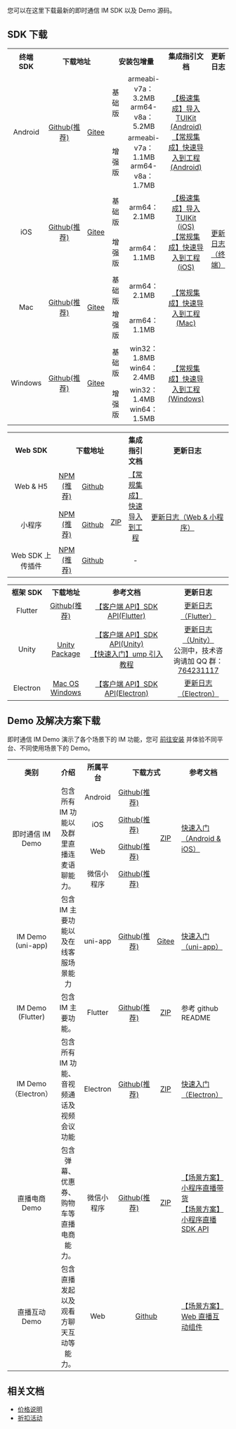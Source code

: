 您可以在这里下载最新的即时通信 IM SDK 以及 Demo 源码。
## SDK 下载[](id:TLS)
[](id:client)
<table>
   <tr>
      <th width="10%" style="text-align:center">终端 SDK</td>
      <th width="26%" style="text-align:center" colspan='2'>下载地址</td>
      <th width="47%"  style="text-align:center" colspan='2'>安装包增量</td>
      <th width="12%"  style="text-align:center">集成指引文档</td>
      <th width="5%"  style="text-align:center">更新日志</td>
   </tr>
   <tr>
      <td rowspan='2' style="text-align:center">Android</td>
      <td rowspan='2' style="text-align:center"><a href="https://github.com/tencentyun/TIMSDK/tree/master/Android/IMSDK">Github(推荐)</a></td>
      <td rowspan='2' style="text-align:center"><a href="https://gitee.com/cloudtencent/TIMSDK/tree/master/Android/IMSDK">Gitee</a></td>
      <td style="text-align:center">基础版</td>
      <td  style="text-align:center">armeabi-v7a：3.2MB<br>arm64-v8a：5.2MB</td>
      <td rowspan='2' style="text-align:center" ><a href="https://cloud.tencent.com/document/product/269/37059">【极速集成】导入TUIKit (Android)</a><br><a href="https://cloud.tencent.com/document/product/269/32679">【常规集成】快速导入到工程 (Android)</a></td>
      <td rowspan='8'><a href="https://cloud.tencent.com/document/product/269/1606">更新日志（终端）</a> </td>
   </tr>
   <tr>
      <td style="text-align:center">增强版</td>
      <td style="text-align:center">armeabi-v7a：1.1MB<br>arm64-v8a：1.7MB</td>
   </tr>
   <tr>
      <td rowspan='2' style="text-align:center">iOS</td>
      <td rowspan='2' style="text-align:center"><a href="https://github.com/tencentyun/TIMSDK/tree/master/iOS/IMSDK">Github(推荐)</a></td>
      <td rowspan='2' style="text-align:center"><a href="https://gitee.com/cloudtencent/TIMSDK/tree/master/iOS/IMSDK">Gitee</a></td>
      <td style="text-align:center">基础版</td>
      <td style="text-align:center">arm64：2.1MB</td>
      <td style="text-align:center" rowspan='2'><a href="https://cloud.tencent.com/document/product/269/37060">【极速集成】导入TUIKit (iOS)</a><br><a href="https://cloud.tencent.com/document/product/269/32675">【常规集成】快速导入到工程  (iOS)</a></td>
   </tr>
   <tr>
      <td style="text-align:center">增强版</td>
      <td style="text-align:center">  arm64：1.1MB</td>
   </tr>
   <tr>
      <td rowspan='2' style="text-align:center">Mac</td>
      <td rowspan='2' style="text-align:center"><a href="https://github.com/tencentyun/TIMSDK/tree/master/Mac/IMSDK">Github(推荐)</a></td>
      <td rowspan='2' style="text-align:center"><a href="https://gitee.com/cloudtencent/TIMSDK/tree/master/Mac/IMSDK">Gitee</a></td>
      <td style="text-align:center">基础版</td>
      <td style="text-align:center">arm64：2.1MB</td>
      <td style="text-align:center" rowspan='2'><a href="https://cloud.tencent.com/document/product/269/32676">【常规集成】快速导入到工程 (Mac)</a></td>
   </tr>
   <tr>
      <td style="text-align:center">增强版</td>
      <td style="text-align:center">arm64：1.1MB</td>
   </tr>
   <tr>
      <td rowspan='2' style="text-align:center">Windows</td>
      <td rowspan='2' style="text-align:center"><a href="https://github.com/tencentyun/TIMSDK/tree/master/Windows/IMSDK">Github(推荐)</a></td>
      <td rowspan='2' style="text-align:center"><a href="https://gitee.com/cloudtencent/TIMSDK/tree/master/Windows/IMSDK">Gitee</a></td>
      <td style="text-align:center">基础版</td>
      <td style="text-align:center">win32：1.8MB<br>win64：2.4MB</td>
      <td  rowspan='2' style="text-align:center"><a href="https://cloud.tencent.com/document/product/269/33489">【常规集成】快速导入到工程 (Windows)</a></td>
   </tr>
   <tr>
      <td style="text-align:center">增强版</td>
      <td style="text-align:center">win32：1.4MB<br>win64：1.5MB</td>
   </tr>
</table>

[](id:web)
<table>
<tr>
<th width="94px" style="text-align:center" >Web SDK</td>
 <th width="182px" style="text-align:center" colspan='3' >下载地址</td>
<th width="0px"  style="text-align:center">集成指引文档</td>
<th width="175px" style="text-align:center">更新日志</td>
</tr>
<tr>
<td style="text-align:center">Web & H5  </td>
<td style="text-align:center" ><a href="https://www.npmjs.com/package/tim-js-sdk">NPM (推荐)</a></td>
<td style="text-align:center" ><a href="https://github.com/tencentyun/TIMSDK/tree/master/Web/IMSDK">Github</a></td>
<td style="text-align:left" rowspan='3' ><a href="https://web.sdk.qcloud.com/im/download/im-latest.zip">ZIP</a></td>
<td style="text-align:center" rowspan='2'><a href="https://cloud.tencent.com/document/product/269/37413">【常规集成】快速导入到工程</a> </td>
<td style="text-align:center" rowspan='3'><a href="https://cloud.tencent.com/document/product/269/38492">更新日志（Web & 小程序）</a> </td>
</tr>
<tr>
<td style="text-align:center">小程序 </td>
<td style="text-align:center" ><a href="https://www.npmjs.com/package/tim-wx-sdk">NPM (推荐)</a></td>
<td style="text-align:center" ><a href="https://github.com/tencentyun/TIMSDK/tree/master/MiniProgram/IMSDK">Github</a></td>
</tr>
<tr>
<td style="text-align:center">Web SDK 上传插件  </td>
<td style="text-align:center" ><a href="https://www.npmjs.com/package/tim-upload-plugin">NPM (推荐)</a></td>
<td style="text-align:center" ><a href="https://github.com/tencentyun/TIMSDK/tree/master/Web/Demo/sdk">Github</a></td>
<td style="text-align:center" >-</td>
</tr>
</table>


[](id:opensource)
<table>
<tr>
<th width="94px" style="text-align:center" >框架 SDK</td>
 <th width="0px" style="text-align:center" >下载地址</td>
<th width="307px"  style="text-align:center">参考文档</td>
<th width="175px" style="text-align:center">更新日志</td>
</tr>
<tr>
<td style="text-align:center">Flutter  </td>
<td style="text-align:center" ><a href="https://pub.dev/packages/tencent_im_sdk_plugin">Github(推荐)</a></td>
<td style="text-align:center" ><a href="https://cloud.tencent.com/document/product/269/51940">【客户端 API】SDK API(Flutter)</a></td>
<td style="text-align:center" ><a href="https://cloud.tencent.com/document/product/269/52049">更新日志（Flutter）</a></td>
</tr>
<tr>
<td style="text-align:center">Unity  </td>
<td style="text-align:center" ><a href="https://comm.qq.com/im/sdk/unity_plus/im_unity_sdk_plus_v1.6.0.unitypackage">Unity Package</a></td>
<td style="text-align:center" ><a href="https://cloud.tencent.com/document/product/269/54111">【客户端 API】SDK API(Unity)</a><br><a href="https://cloud.tencent.com/document/product/269/54106">【快速入门】ump 引入教程</a></td>
<td style="text-align:center" ><a href="https://cloud.tencent.com/document/product/269/56150">更新日志（Unity）</a><br>公测中，技术咨询请加 QQ 群：<a href="https://qm.qq.com/cgi-bin/qm/qr?k=fVHzwGDQ0Hb9Qtn0KzQx7tsChGnzO9vm&jump_from=webapi">764231117</a></td>
</tr>
<tr>
<td style="text-align:center">Electron  </td>
<td style="text-align:center" ><a href="https://www.npmjs.com/package/im_electron_sdk">Mac OS</a><br><a href="https://www.npmjs.com/package/im_electron_sdk">Windows</a></td>
<td style="text-align:center" ><a href="https://cloud.tencent.com/document/product/269/63008">【客户端 API】SDK API(Electron)</a></td>
<td style="text-align:center" ><a href="https://cloud.tencent.com/document/product/269/63009">更新日志（Electron）</a></td>
</tr>
</table>


## Demo 及解决方案下载
即时通信 IM Demo 演示了各个场景下的 IM 功能，您可 [前往安装](https://cloud.tencent.com/document/product/269/36852) 并体验不同平台、不同使用场景下的 Demo。
<table>
<tr>
<th width="94px" style="text-align:center" >类别</td>
 <th width="0px" style="text-align:center" >介绍</td>
<th width="0px"  style="text-align:center">所属平台</td>
<th width="220px" style="text-align:center" colspan='2'>下载方式</td>
<th width="175px" style="text-alignf:center">参考文档</td>
</tr>
<tr>
<td style="text-align:center" rowspan='4'>即时通信 IM Demo  </td>
<td style="text-align:center" rowspan='4' th width="155px">包含所有 IM 功能以及群里直播连麦语聊能力。</td>
<td style="text-align:center" >Android</td>
<td style="text-align:center" ><a href="https://github.com/tencentyun/TIMSDK/tree/master/Android">Github(推荐)</a></td>
<td style="text-align:center" rowspan='4' ><a href="https://im.sdk.qcloud.com/download/github/TIMSDK.zip">ZIP</a></td>
<td style="text-align:left" rowspan='4'><a href="https://cloud.tencent.com/document/product/269/36838">快速入门（Android & iOS）</a></td>
</tr>
<tr>
<td style="text-align:center" >iOS</td>
<td style="text-align:center" ><a href="https://github.com/tencentyun/TIMSDK/tree/master/iOS">Github(推荐)</a></td>
</tr>
<tr>
<td style="text-align:center" >Web</td>
<td style="text-align:center" ><a href="https://github.com/tencentyun/TIMSDK/tree/master/Web">Github(推荐)</a></td>
</tr>
<tr>
<td style="text-align:center" >微信小程序</td>
<td style="text-align:center" ><a href="https://github.com/tencentyun/TIMSDK/tree/master/MiniProgram">Github(推荐)</a></td>
</tr>

<tr>
<td style="text-align:center" >IM Demo (uni-app)  </td>
<td style="text-align:center" >包含 IM 主要功能以及在线客服场景能力</td>
<td style="text-align:center" >uni-app</td>
<td style="text-align:center" ><a href="https://github.com/tencentyun/TIMSDK/tree/master/uni-app">Github(推荐)</a></td>
<td style="text-align:center" ><a href="https://gitee.com/cloudtencent/TIMSDK/tree/master/uni-app">Gitee</a></td>
<td style="text-align:left" ><a href="https://cloud.tencent.com/document/product/269/64506">快速入门（uni-app）</a></td>
</tr>
<tr>
<td style="text-align:center" >IM Demo (Flutter)  </td>
<td style="text-align:center" >包含 IM 主要功能。</td>
<td style="text-align:center" >Flutter</td>
<td style="text-align:center" ><a href="https://github.com/tencentyun/TIMSDK/tree/master/Flutter/Demo/im_discuss">Github(推荐)</a></td>
<td style="text-align:center" ><a href="https://upload-dianshi-1255598498.cos.ap-guangzhou.myqcloud.com/nodir/TencentImSDKPlugin-1610442889170.zip">ZIP</a></td>
<td style="text-align:left" >参考 github README</td>
</tr>
<tr>
<td style="text-align:center" >IM Demo（Electron） </td>
<td style="text-align:center" >包含所有 IM 功能、音视频通话及视频会议功能</td>
<td style="text-align:center" >Electron</td>
<td style="text-align:center" ><a href="https://github.com/tencentyun/im_electron_demo">Github(推荐)</a></td>
<td style="text-align:center" ><a href="https://github.com/tencentyun/im_electron_demo">ZIP</a></td>
<td style="text-align:left" ><a href="https://cloud.tencent.com/document/product/269/63007">快速入门（Electron）</a></td>
</tr>
<tr>
<td style="text-align:center" >直播电商 Demo  </td>
<td style="text-align:center" >包含弹幕、优惠券、购物车等直播电商能力。</td>
<td style="text-align:center" >微信小程序</td>
<td style="text-align:center" ><a href="https://github.com/tencentyun/TencentIMDemos">Github(推荐)</a></td>
<td style="text-align:center" ><a href="https://im-demos-1256635546.cos.ap-guangzhou.myqcloud.com/TencentIMDemos-master.zip">ZIP</a></td>
<td style="text-align:left" ><a href="https://cloud.tencent.com/document/product/269/44932">【场景方案】 小程序直播带货</a><br><a href="https://cloud.tencent.com/document/product/269/44527">【场景方案】小程序直播SDK API</a></td>
</tr>
<tr>
<td style="text-align:center" >直播互动 Demo  </td>
<td style="text-align:center" >包含直播发起以及观看方聊天互动等能力。</td>
<td style="text-align:center" >Web</td>
<td style="text-align:center" colspan="2"><a href="https://github.com/tencentyun/TUILiveRoom/tree/main/Web">Github</a></td>
<td style="text-align:left" ><a href="https://cloud.tencent.com/document/product/269/65782">【场景方案】Web 直播互动组件</a></td>
</tr>
</table>

## 相关文档
- [价格说明](https://cloud.tencent.com/document/product/269/11673)
- [折扣活动](https://cloud.tencent.com/document/product/269/46181)
